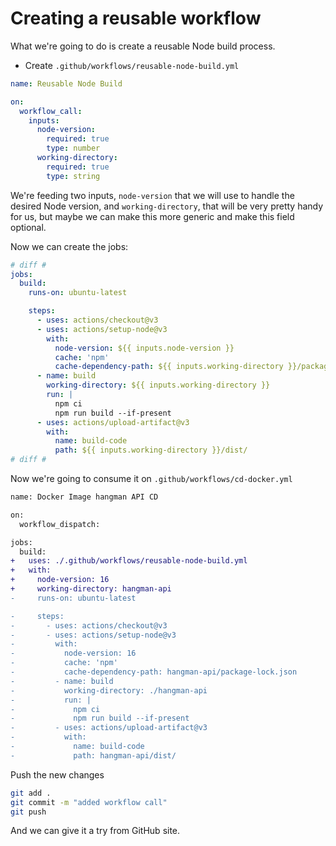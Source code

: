 # Creating a reusable workflow

What we're going to do is create a reusable Node build process.

* Create `.github/workflows/reusable-node-build.yml`

```yml
name: Reusable Node Build 

on: 
  workflow_call:
    inputs:
      node-version: 
        required: true
        type: number
      working-directory:
        required: true
        type: string
```

We're feeding two inputs, `node-version` that we will use to handle the desired Node version, and `working-directory`, that will be very pretty handy for us, but maybe we can make this more generic and make this field optional.

Now we can create the jobs:

```yml
# diff #
jobs:
  build:
    runs-on: ubuntu-latest

    steps:
      - uses: actions/checkout@v3
      - uses: actions/setup-node@v3
        with: 
          node-version: ${{ inputs.node-version }}
          cache: 'npm'
          cache-dependency-path: ${{ inputs.working-directory }}/package-lock.json
      - name: build 
        working-directory: ${{ inputs.working-directory }}
        run: |
          npm ci 
          npm run build --if-present
      - uses: actions/upload-artifact@v3 
        with:
          name: build-code
          path: ${{ inputs.working-directory }}/dist/
# diff #
```

Now we're going to consume it on `.github/workflows/cd-docker.yml`

```diff
name: Docker Image hangman API CD

on:
  workflow_dispatch:

jobs:
  build:
+   uses: ./.github/workflows/reusable-node-build.yml
+   with:
+     node-version: 16
+     working-directory: hangman-api
-     runs-on: ubuntu-latest

-     steps:
-       - uses: actions/checkout@v3
-       - uses: actions/setup-node@v3
-         with: 
-           node-version: 16
-           cache: 'npm'
-           cache-dependency-path: hangman-api/package-lock.json
-         - name: build
-           working-directory: ./hangman-api
-           run: |
-             npm ci 
-             npm run build --if-present
-         - uses: actions/upload-artifact@v3 
-           with:
-             name: build-code
-             path: hangman-api/dist/
```

Push the new changes

```bash
git add .
git commit -m "added workflow call"
git push
```

And we can give it a try from GitHub site.
